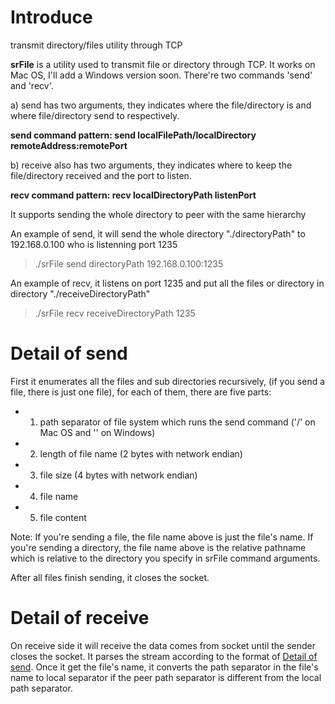 # Introduce

transmit directory/files utility through TCP

**srFile** is a utility used to transmit file or directory through TCP. It works on Mac OS, I'll add a Windows version soon.
There're two commands 'send' and 'recv'.

a) send has two arguments, they indicates where the file/directory is and where file/directory send to respectively.

**send command pattern: send localFilePath/localDirectory remoteAddress:remotePort**

b) receive also has two arguments, they indicates where to keep the file/directory received and the port to listen.

**recv command pattern: recv localDirectoryPath listenPort**

It supports sending the whole directory to peer with the same hierarchy


An example of send, it will send the whole directory "./directoryPath" to 192.168.0.100 who is listenning port 1235
> ./srFile send directoryPath 192.168.0.100:1235

An example of recv, it listens on port 1235 and put all the files or directory in directory "./receiveDirectoryPath"
> ./srFile recv receiveDirectoryPath 1235

# Detail of send

First it enumerates all the files and sub directories recursively, (if you send a file, there is just one file), for each of them, there are five parts:
* 1. path separator of file system which runs the send command ('/' on Mac OS and '\' on Windows)
* 2. length of file name (2 bytes with network endian)
* 3. file size (4 bytes with network endian)
* 4. file name
* 5. file content

Note: If you're sending a file, the file name above is just the file's name. If you're sending a directory, the file name above is the relative pathname which is relative to the directory you specify in srFile command arguments.

After all files finish sending, it closes the socket.

# Detail of receive

On receive side it will receive the data comes from socket until the sender closes the socket. It parses the stream according to the format of [Detail of send](#1). Once it get the file's name, it converts the path separator in the file's name to local separator if the peer path separator is different from the local path separator.
